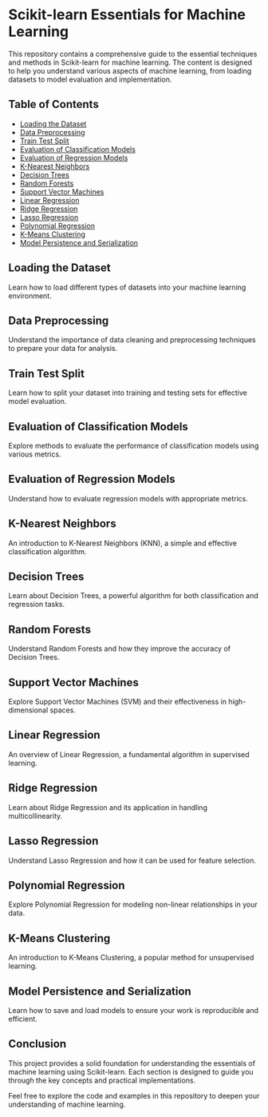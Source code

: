 # Scikit-learn Essentials for Machine Learning

This repository contains a comprehensive guide to the essential techniques and methods in Scikit-learn for machine learning. The content is designed to help you understand various aspects of machine learning, from loading datasets to model evaluation and implementation.

## Table of Contents

- [Loading the Dataset](#loading-the-dataset)
- [Data Preprocessing](#data-preprocessing)
- [Train Test Split](#train-test-split)
- [Evaluation of Classification Models](#evaluation-of-classification-models)
- [Evaluation of Regression Models](#evaluation-of-regression-models)
- [K-Nearest Neighbors](#k-nearest-neighbors)
- [Decision Trees](#decision-trees)
- [Random Forests](#random-forests)
- [Support Vector Machines](#support-vector-machines)
- [Linear Regression](#linear-regression)
- [Ridge Regression](#ridge-regression)
- [Lasso Regression](#lasso-regression)
- [Polynomial Regression](#polynomial-regression)
- [K-Means Clustering](#k-means-clustering)
- [Model Persistence and Serialization](#model-persistence-and-serialization)

## Loading the Dataset
Learn how to load different types of datasets into your machine learning environment.

## Data Preprocessing
Understand the importance of data cleaning and preprocessing techniques to prepare your data for analysis.

## Train Test Split
Learn how to split your dataset into training and testing sets for effective model evaluation.

## Evaluation of Classification Models
Explore methods to evaluate the performance of classification models using various metrics.

## Evaluation of Regression Models
Understand how to evaluate regression models with appropriate metrics.

## K-Nearest Neighbors
An introduction to K-Nearest Neighbors (KNN), a simple and effective classification algorithm.

## Decision Trees
Learn about Decision Trees, a powerful algorithm for both classification and regression tasks.

## Random Forests
Understand Random Forests and how they improve the accuracy of Decision Trees.

## Support Vector Machines
Explore Support Vector Machines (SVM) and their effectiveness in high-dimensional spaces.

## Linear Regression
An overview of Linear Regression, a fundamental algorithm in supervised learning.

## Ridge Regression
Learn about Ridge Regression and its application in handling multicollinearity.

## Lasso Regression
Understand Lasso Regression and how it can be used for feature selection.

## Polynomial Regression
Explore Polynomial Regression for modeling non-linear relationships in your data.

## K-Means Clustering
An introduction to K-Means Clustering, a popular method for unsupervised learning.

## Model Persistence and Serialization
Learn how to save and load models to ensure your work is reproducible and efficient.

## Conclusion
This project provides a solid foundation for understanding the essentials of machine learning using Scikit-learn. Each section is designed to guide you through the key concepts and practical implementations.

Feel free to explore the code and examples in this repository to deepen your understanding of machine learning.
